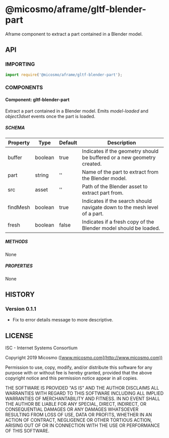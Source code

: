 # @micosmo/aframe/gltf-blender-part

Aframe component to extract a part contained in a Blender model.

## API

### IMPORTING

```javascript
import require('@micosmo/aframe/gltf-blender-part');
```

### COMPONENTS

#### Component: gltf-blender-part

Extract a part contained in a Blender model. Emits *model-loaded* and *object3dset* events once the part is loaded.

##### SCHEMA

Property | Type | Default | Description
-------- | ---- | ------- | -----------
buffer | boolean | true | Indicates if the geometry should be buffered or a new geometry created.
part | string | '' | Name of the part to extract from the Blender model.
src | asset | '' | Path of the Blender asset to extract part from.
findMesh | boolean | true | Indicates if the search should navigate down to the mesh level of a part.
fresh | boolean | false | Indicates if a fresh copy of the Blender model should be loaded.


##### METHODS

None

##### PROPERTIES

None

## HISTORY

### Version 0.1.1
* Fix to error details message to more descriptive.

## LICENSE

ISC - Internet Systems Consortium

Copyright 2019 Micosmo ([www.micosmo.com](http://www.micosmo.com))

Permission to use, copy, modify, and/or distribute this software for any purpose with or without fee is hereby granted, provided that the above copyright notice and this permission notice appear in all copies.

THE SOFTWARE IS PROVIDED "AS IS" AND THE AUTHOR DISCLAIMS ALL WARRANTIES WITH REGARD TO THIS SOFTWARE INCLUDING ALL IMPLIED WARRANTIES OF MERCHANTABILITY AND FITNESS. IN NO EVENT SHALL THE AUTHOR BE LIABLE FOR ANY SPECIAL, DIRECT, INDIRECT, OR CONSEQUENTIAL DAMAGES OR ANY DAMAGES WHATSOEVER RESULTING FROM LOSS OF USE, DATA OR PROFITS, WHETHER IN AN ACTION OF CONTRACT, NEGLIGENCE OR OTHER TORTIOUS ACTION, ARISING OUT OF OR IN CONNECTION WITH THE USE OR PERFORMANCE OF THIS SOFTWARE.
